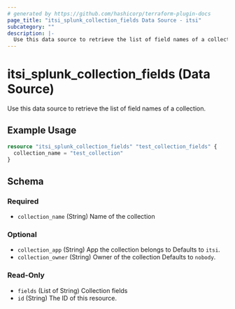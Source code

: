 ```yaml
---
# generated by https://github.com/hashicorp/terraform-plugin-docs
page_title: "itsi_splunk_collection_fields Data Source - itsi"
subcategory: ""
description: |-
  Use this data source to retrieve the list of field names of a collection.
---
```


# itsi_splunk_collection_fields (Data Source)

Use this data source to retrieve the list of field names of a collection.

## Example Usage

```terraform
resource "itsi_splunk_collection_fields" "test_collection_fields" {
  collection_name = "test_collection"
}
```

<!-- schema generated by tfplugindocs -->
## Schema

### Required

- `collection_name` (String) Name of the collection

### Optional

- `collection_app` (String) App the collection belongs to Defaults to `itsi`.
- `collection_owner` (String) Owner of the collection Defaults to `nobody`.

### Read-Only

- `fields` (List of String) Collection fields
- `id` (String) The ID of this resource.


